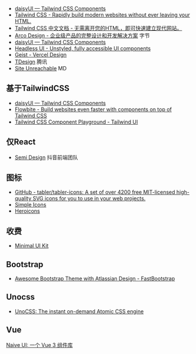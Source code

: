 - [daisyUI — Tailwind CSS Components](https://daisyui.com/)
- [Tailwind CSS - Rapidly build modern websites without ever leaving your HTML.](https://tailwindcss.com/)
- [Tailwind CSS 中文文档 - 无需离开您的HTML，即可快速建立现代网站。](https://www.tailwindcss.cn/)
- [Arco Design - 企业级产品的完整设计和开发解决方案](https://arco.design/) 字节
- [daisyUI — Tailwind CSS Components](https://daisyui.com/)
- [Headless UI - Unstyled, fully accessible UI components](https://headlessui.com/)
- [Geist - Vercel Design](https://vercel.com/design/introduction)
- [TDesign](https://tdesign.tencent.com/) 腾讯
- [Site Unreachable](https://www.mdui.org/) MD

## 基于TailwindCSS

- [daisyUI — Tailwind CSS Components](https://daisyui.com/)
- [Flowbite - Build websites even faster with components on top of Tailwind CSS](https://flowbite.com/)
- [Tailwind CSS Component Playground - Tailwind UI](https://tailwindui.com/components/preview)

## 仅React

- [Semi Design](https://semi.design/zh-CN/)  抖音前端团队


## 图标

- [GitHub - tabler/tabler-icons: A set of over 4200 free MIT-licensed high-quality SVG icons for you to use in your web projects.](https://github.com/tabler/tabler-icons)
- [Simple Icons](https://simpleicons.org/)
- [Heroicons](https://heroicons.com/)


## 收费

- [Minimal UI Kit](https://minimals.cc/)


## Bootstrap

- [Awesome Bootstrap Theme with Atlassian Design - FastBootstrap](https://fastbootstrap.com/)

## Unocss

- [UnoCSS: The instant on-demand Atomic CSS engine](https://unocss.dev/)


## Vue

[Naive UI: 一个 Vue 3 组件库](https://www.naiveui.com/zh-CN/os-theme)